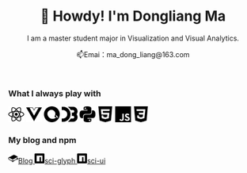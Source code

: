 <h1 align="center">🤠 Howdy! I'm Dongliang Ma</h1>

<p align="center">
I am a master student major in Visualization and Visual Analytics.
</p>

<p align="center">
  📫Emai：ma_dong_liang@163.com
</p>

<br>

### What I always play with

<p>
<img width=32 height=32 src="https://github.com/xianghui-ma/staticImage/blob/master/react.svg" alt="React">
<img width=32 height=32 src="https://github.com/xianghui-ma/staticImage/blob/master/vuedotjs.svg" alt="Vue">
<img width=32 height=32 src="https://github.com/xianghui-ma/staticImage/blob/master/apacheecharts.svg" alt="Echarts">
<img width=32 height=32 src="https://github.com/xianghui-ma/staticImage/blob/master/d3dotjs.svg" alt="D3">
<img width=32 height=32 src="https://github.com/xianghui-ma/staticImage/blob/master/python.svg" alt="Python">
<img width=32 height=32 src="https://github.com/xianghui-ma/staticImage/blob/master/html5.svg" alt="HTML">
<img width=32 height=32 src="https://github.com/xianghui-ma/staticImage/blob/master/javascript.svg" alt="JS">
<img width=32 height=32 src="https://github.com/xianghui-ma/staticImage/blob/master/css3.svg" alt="CSS">
</p>

### My blog and npm

<a href="https://xianghui-ma.github.io/">
<img width=20 height=20 src="https://github.com/xianghui-ma/staticImage/blob/master/gitbook.svg" alt="Echarts">Blog
</a>

<a href="https://www.npmjs.com/package/sci-glyph">
<img width=20 height=20 src="https://github.com/xianghui-ma/staticImage/blob/master/npm.svg" alt="Echarts">sci-glyph
</a>

<a href="https://www.npmjs.com/package/sci-ui">
<img width=20 height=20 src="https://github.com/xianghui-ma/staticImage/blob/master/npm.svg" alt="Echarts">sci-ui
</a>
